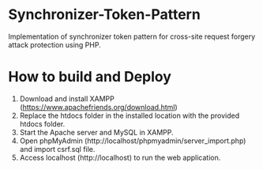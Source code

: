 # Synchronizer-Token-Pattern
Implementation of synchronizer token pattern for cross-site request forgery attack protection using PHP.

# How to build and Deploy
1. Download and install XAMPP (https://www.apachefriends.org/download.html)
2. Replace the htdocs folder in the installed location with the provided htdocs folder.
3. Start the Apache server and MySQL in XAMPP.
4. Open phpMyAdmin (http://localhost/phpmyadmin/server_import.php) and import csrf.sql file.
5. Access localhost (http://localhost) to run the web application.
